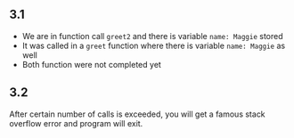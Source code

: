 ## 3.1

- We are in function call `greet2` and there is variable `name: Maggie` stored
- It was called in a `greet` function where there is variable `name: Maggie` as well
- Both function were not completed yet

## 3.2

After certain number of calls is exceeded, you will get a famous stack overflow error and program will exit.
